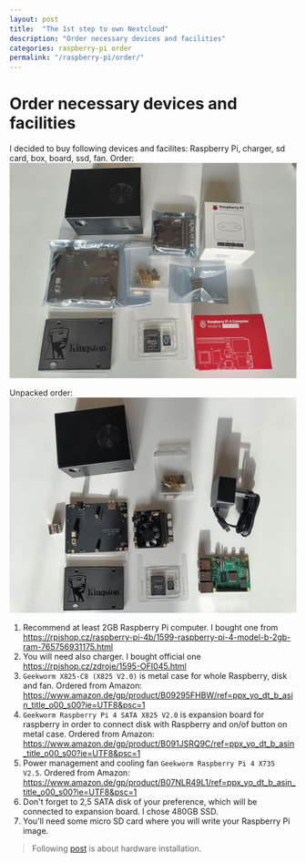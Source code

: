 ```yaml
---
layout: post
title:  "The 1st step to own Nextcloud"
description: "Order necessary devices and facilities"
categories: raspberry-pi order
permalink: "/raspberry-pi/order/"
---
```

# Order necessary devices and facilities

I decided to buy following devices and facilites: Raspberry Pi, charger, sd card, box, board, ssd, fan.
Order: ![packed order](/assets/images/packed_order.jpg)

Unpacked order: ![unpacked order](/assets/images/unpacked_order.jpg)

1. Recommend at least 2GB Raspberry Pi computer. I bought one from https://rpishop.cz/raspberry-pi-4b/1599-raspberry-pi-4-model-b-2gb-ram-765756931175.html
2. You will need also charger. I bought official one https://rpishop.cz/zdroje/1595-OFI045.html
3. `Geekworm X825-C8 (X825 V2.0)` is metal case for whole Raspberry, disk and fan. Ordered from Amazon: https://www.amazon.de/gp/product/B09295FHBW/ref=ppx_yo_dt_b_asin_title_o00_s00?ie=UTF8&psc=1
4. `Geekworm Raspberry Pi 4 SATA X825 V2.0` is expansion board for raspberry in order to connect disk with Raspberry and on/of button on metal case. Ordered from Amazon: https://www.amazon.de/gp/product/B091JSRQ9C/ref=ppx_yo_dt_b_asin_title_o00_s00?ie=UTF8&psc=1
5. Power management and cooling fan `Geekworm Raspberry Pi 4 X735 V2.5`. Ordered from Amazon: https://www.amazon.de/gp/product/B07NLR49L1/ref=ppx_yo_dt_b_asin_title_o00_s00?ie=UTF8&psc=1
6. Don't forget to 2,5 SATA disk of your preference, which will be connected to expansion board. I chose 480GB SSD.
7. You'll need some micro SD card where you will write your Raspberry Pi image.

> Following [post](../box-installation/) is about hardware installation.